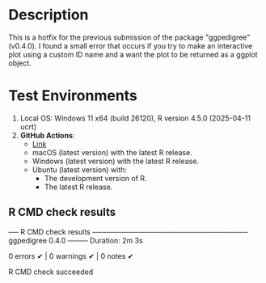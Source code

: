 
# Description
This is a hotfix for the previous submission of the package "ggpedigree" (v0.4.0). I found a small error that occurs if you try to make an interactive plot using a custom ID name and a want the plot to be returned as a ggplot object. 

# Test Environments

1. Local OS: Windows 11 x64 (build 26120), R version 4.5.0 (2025-04-11 ucrt)
2. **GitHub Actions**:  
    - [Link](https://github.com/R-Computing-Lab/ggpedigree/actions/runs/15145889225)
    - macOS (latest version) with the latest R release.
    - Windows (latest version) with the latest R release.
    - Ubuntu (latest version) with:
        - The development version of R.
        - The latest R release.


## R CMD check results

── R CMD check results ─────────────────────────────── ggpedigree 0.4.0 ────
Duration: 2m 3s

0 errors ✔ | 0 warnings ✔ | 0 notes ✔

R CMD check succeeded
